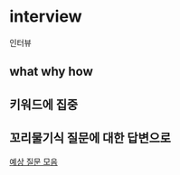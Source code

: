 # interview
인터뷰

## what why how
## 키워드에 집중 
## 꼬리물기식 질문에 대한 답변으로 

[예상 질문 모음](https://github.com/mkkim90/interview/tree/main/question)

